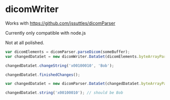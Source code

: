 # dicomWriter

Works with https://github.com/jssuttles/dicomParser

Currently only compatible with node.js

Not at all polished.

```javascript
var dicomElements = dicomParser.parseDicom(someBuffer);
var changedDataSet = new dicomWriter.DataSet(dicomElements.byteArrayParser, dicomElements.byteArray, dicomElements.elements);

changedDataSet.changeString('x00100010', 'Bob');

changedDataSet.finishedChanges();

var changedDataSet = new dicomParser.DataSet(changedDataSet.byteArrayParser, changedDataSet.byteArray, changedDataSet.elements);

changedDataSet.string('x00100010'); // should be Bob
```
